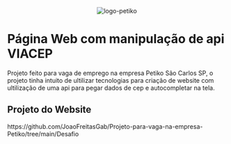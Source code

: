 <div align="center"><img src="https://box.petiko.com.br/images/passo-3.png"  alt="logo-petiko"/></div>

# Página Web com manipulação de api VIACEP
Projeto feito para vaga de emprego na empresa Petiko São Carlos SP, o projeto tinha intuito  de ultilizar tecnologias para criação de website com ultilização de uma api para pegar dados de cep e autocompletar na tela.

<div>
<h2>Projeto do Website</h2>
<p>https://github.com/JoaoFreitasGab/Projeto-para-vaga-na-empresa-Petiko/tree/main/Desafio</p>
</div>
